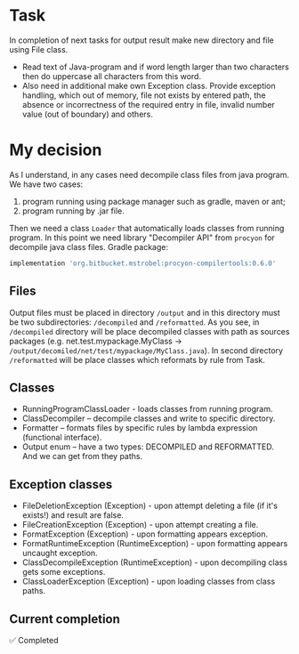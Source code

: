 # Task

In completion of next tasks for output result make new directory and file using File class.

* Read text of Java-program and if word length larger than two characters then do uppercase all characters from this word.
* Also need in additional make own Exception class. Provide exception handling, which out of memory, file not exists by entered path, the absence or incorrectness of the required entry in file, invalid number value (out of boundary) and others.

# My decision

As I understand, in any cases need decompile class files from java program. We have two cases:
 1. program running using package manager such as gradle, maven or ant;
 2. program running by .jar file.

Then we need a class `Loader` that automatically loads classes from running program. In this point we need library "Decompiler API" from `procyon` for decompile java class files.
 Gradle package:
 ```groovy
 implementation 'org.bitbucket.mstrobel:procyon-compilertools:0.6.0'
 ```

## Files

Output files must be placed in directory `/output` and in this directory must be two subdirectories: `/decompiled` and `/reformatted`. As you see, in `/decompiled` directory will be place decompiled classes with path as sources packages (e.g. net.test.mypackage.MyClass -> `/output/decomiled/net/test/mypackage/MyClass.java`). In second directory `/reformatted` will be place classes which reformats by rule from Task.

## Classes

* RunningProgramClassLoader - loads classes from running program.
* ClassDecompiler – decompile classes and write to specific directory.
* Formatter – formats files by specific rules by lambda expression (functional interface).
* Output enum – have a two types: DECOMPILED and REFORMATTED. And we can get from they paths.

## Exception classes

* FileDeletionException (Exception) - upon attempt deleting a file (if it's exists!) and result are false.
* FileCreationException (Exception) - upon attempt creating a file.
* FormatException (Exception) - upon formatting appears exception.
* FormatRuntimeException (RuntimeException) - upon formatting appears uncaught exception.
* ClassDecompileException (RuntimeException) - upon decompiling class gets some exceptions.
* ClassLoaderException (Exception) - upon loading classes from class paths.

## Current completion

✅ Completed
